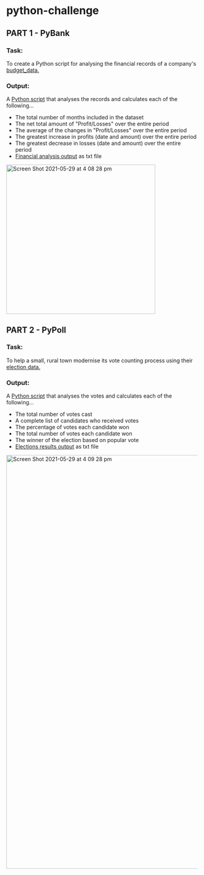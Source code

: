 # python-challenge

## PART 1 - PyBank

### Task:
To create a Python script for analysing the financial records of a company's [budget_data.](https://github.com/catherinesloan/python-challenge/blob/main/PyBank/Resources/budget_data.csv) 

### Output:
A [Python script](https://github.com/catherinesloan/python-challenge/blob/main/PyBank/main.py) that analyses the records and calculates each of the following...
- The total number of months included in the dataset
- The net total amount of "Profit/Losses" over the entire period
- The average of the changes in "Profit/Losses" over the entire period
- The greatest increase in profits (date and amount) over the entire period
- The greatest decrease in losses (date and amount) over the entire period
- [Financial analysis output](https://github.com/catherinesloan/python-challenge/blob/main/PyBank/Analysis/financial_analysis.txt) as txt file

<img width="392" alt="Screen Shot 2021-05-29 at 4 08 28 pm" src="https://user-images.githubusercontent.com/73929301/120059961-239d3780-c098-11eb-981a-ff6ad36aa79a.png">

## PART 2 - PyPoll

### Task:
To help a small, rural town modernise its vote counting process using their [election data.](https://github.com/catherinesloan/python-challenge/blob/main/PyPoll/Resources/election_data.csv)

### Output:
A [Python script](https://github.com/catherinesloan/python-challenge/blob/main/PyPoll/main.py) that analyses the votes and calculates each of the following...
- The total number of votes cast
- A complete list of candidates who received votes
- The percentage of votes each candidate won
- The total number of votes each candidate won
- The winner of the election based on popular vote
- [Elections results output](https://github.com/catherinesloan/python-challenge/blob/main/PyPoll/Analysis/election_results.txt) as txt file

<img width="1087" alt="Screen Shot 2021-05-29 at 4 09 28 pm" src="https://user-images.githubusercontent.com/73929301/120059999-74149500-c098-11eb-88a8-27be95277a74.png">

